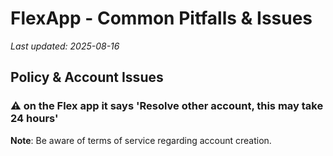 # FlexApp - Common Pitfalls & Issues

*Last updated: 2025-08-16*

## Policy & Account Issues

### ⚠️ on the Flex app it says 'Resolve other account, this may take 24 hours'
**Note**: Be aware of terms of service regarding account creation.

